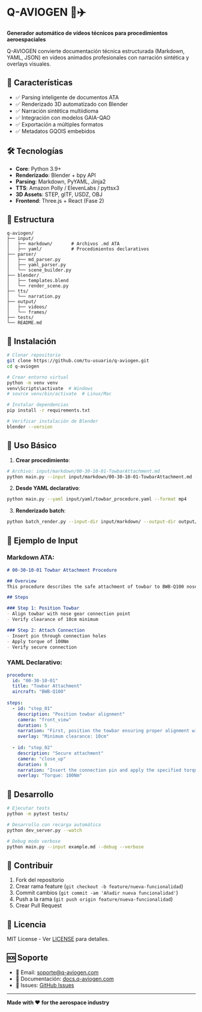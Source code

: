 # Q-AVIOGEN 🚁✈️

**Generador automático de vídeos técnicos para procedimientos aeroespaciales**

Q-AVIOGEN convierte documentación técnica estructurada (Markdown, YAML, JSON) en vídeos animados profesionales con narración sintética y overlays visuales.

## 🎯 Características

- ✅ Parsing inteligente de documentos ATA
- ✅ Renderizado 3D automatizado con Blender
- ✅ Narración sintética multiidioma
- ✅ Integración con modelos GAIA-QAO
- ✅ Exportación a múltiples formatos
- ✅ Metadatos GQOIS embebidos

## 🛠️ Tecnologías

- **Core**: Python 3.9+
- **Renderizado**: Blender + bpy API
- **Parsing**: Markdown, PyYAML, Jinja2
- **TTS**: Amazon Polly / ElevenLabs / pyttsx3
- **3D Assets**: STEP, glTF, USDZ, OBJ
- **Frontend**: Three.js + React (Fase 2)

## 📁 Estructura

```
q-aviogen/
├── input/
│   ├── markdown/       # Archivos .md ATA
│   ├── yaml/           # Procedimientos declarativos
├── parser/
│   ├── md_parser.py
│   ├── yaml_parser.py
│   └── scene_builder.py
├── blender/
│   ├── templates.blend
│   └── render_scene.py
├── tts/
│   └── narration.py
├── output/
│   ├── videos/
│   └── frames/
├── tests/
└── README.md
```

## 🚀 Instalación

```bash
# Clonar repositorio
git clone https://github.com/tu-usuario/q-aviogen.git
cd q-aviogen

# Crear entorno virtual
python -m venv venv
venv\Scripts\activate  # Windows
# source venv/bin/activate  # Linux/Mac

# Instalar dependencias
pip install -r requirements.txt

# Verificar instalación de Blender
blender --version
```

## 🔄 Uso Básico

1. **Crear procedimiento**:
```bash
# Archivo: input/markdown/00-30-10-01-TowbarAttachment.md
python main.py --input input/markdown/00-30-10-01-TowbarAttachment.md --output output/videos/
```

2. **Desde YAML declarativo**:
```bash
python main.py --yaml input/yaml/towbar_procedure.yaml --format mp4
```

3. **Renderizado batch**:
```bash
python batch_render.py --input-dir input/markdown/ --output-dir output/videos/
```

## 📖 Ejemplo de Input

### Markdown ATA:
```markdown
# 00-30-10-01 Towbar Attachment Procedure

## Overview
This procedure describes the safe attachment of towbar to BWB-Q100 nose gear.

## Steps

### Step 1: Position Towbar
- Align towbar with nose gear connection point
- Verify clearance of 10cm minimum

### Step 2: Attach Connection
- Insert pin through connection holes
- Apply torque of 100Nm
- Verify secure connection
```

### YAML Declarativo:
```yaml
procedure:
  id: "00-30-10-01"
  title: "Towbar Attachment"
  aircraft: "BWB-Q100"
  
steps:
  - id: "step_01"
    description: "Position towbar alignment"
    camera: "front_view"
    duration: 5
    narration: "First, position the towbar ensuring proper alignment with the nose gear."
    overlay: "Minimum clearance: 10cm"
    
  - id: "step_02"
    description: "Secure attachment"
    camera: "close_up"
    duration: 8
    narration: "Insert the connection pin and apply the specified torque."
    overlay: "Torque: 100Nm"
```

## 🧪 Desarrollo

```bash
# Ejecutar tests
python -m pytest tests/

# Desarrollo con recarga automática
python dev_server.py --watch

# Debug modo verbose
python main.py --input example.md --debug --verbose
```

## 🤝 Contribuir

1. Fork del repositorio
2. Crear rama feature (`git checkout -b feature/nueva-funcionalidad`)
3. Commit cambios (`git commit -am 'Añadir nueva funcionalidad'`)
4. Push a la rama (`git push origin feature/nueva-funcionalidad`)
5. Crear Pull Request

## 📄 Licencia

MIT License - Ver [LICENSE](LICENSE) para detalles.

## 🆘 Soporte

- 📧 Email: soporte@q-aviogen.com
- 📖 Documentación: [docs.q-aviogen.com](https://docs.q-aviogen.com)
- 🐛 Issues: [GitHub Issues](https://github.com/tu-usuario/q-aviogen/issues)

---

**Made with ❤️ for the aerospace industry**
